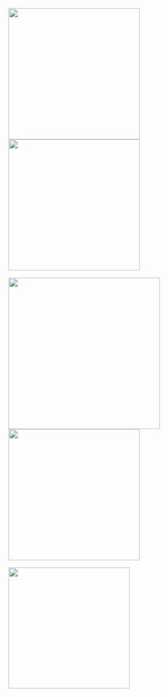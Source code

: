 <img src="https://user-images.githubusercontent.com/69320369/212188582-7eac9156-ba3f-4742-86e2-83f83606a96d.jpg" width="260"> <img src="https://user-images.githubusercontent.com/69320369/212188659-b47eb2fe-46a2-4aa8-a8b2-9ce6788005d8.jpg" width="260"> <br>

<img src="https://user-images.githubusercontent.com/69320369/212188782-6a1cd817-fa18-40fe-960f-6e359b4f7ae9.jpg" width="300"> <img src="https://user-images.githubusercontent.com/69320369/212189516-aae9beab-6cbf-4e1d-940c-1b494ff8f04d.jpg" width="260"> <br>

<img src="https://user-images.githubusercontent.com/69320369/212190000-3097b389-56a6-419b-8a39-487d24588826.jpg" width="240" />



